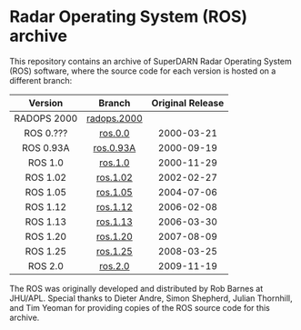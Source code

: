 # Radar Operating System (ROS) archive

This repository contains an archive of SuperDARN Radar Operating System (ROS) software, where the source code for each version is hosted on a different branch:

| Version | Branch | Original Release |
|:-------:|:------:|:----------------:|
| RADOPS 2000 | [radops.2000](../../tree/radops.2000) | |
| ROS 0.??? | [ros.0.0](../../tree/ros.0.0) | 2000-03-21 |
| ROS 0.93A | [ros.0.93A](../../tree/ros.0.93A) | 2000-09-19 |
| ROS 1.0 | [ros.1.0](../../tree/ros.1.0) | 2000-11-29 |
| ROS 1.02 | [ros.1.02](../../tree/ros.1.02) | 2002-02-27 |
| ROS 1.05 | [ros.1.05](../../tree/ros.1.05) | 2004-07-06 |
| ROS 1.12 | [ros.1.12](../../tree/ros.1.12) | 2006-02-08 |
| ROS 1.13 | [ros.1.13](../../tree/ros.1.13) | 2006-03-30 |
| ROS 1.20 | [ros.1.20](../../tree/ros.1.20) | 2007-08-09 |
| ROS 1.25 | [ros.1.25](../../tree/ros.1.25) | 2008-03-25 |
| ROS 2.0 | [ros.2.0](../../tree/ros.2.0) | 2009-11-19 |

The ROS was originally developed and distributed by Rob Barnes at JHU/APL. Special thanks to Dieter Andre, Simon Shepherd, Julian Thornhill, and Tim Yeoman for providing copies of the ROS source code for this archive.
